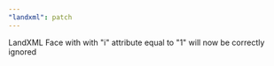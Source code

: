 ```yaml
---
"landxml": patch
---
```


LandXML Face with with "i" attribute equal to "1" will now be correctly ignored
